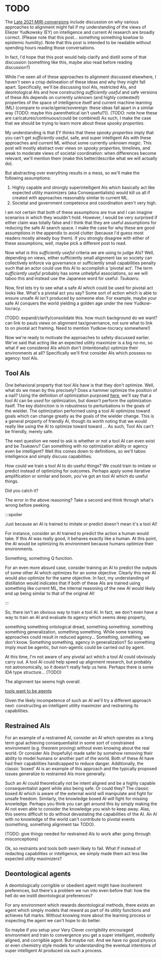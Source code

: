 # TODO

The [Late 2021 MIRI conversions](https://www.lesswrong.com/s/n945eovrA3oDueqtq)
include discussion on why various approaches to alignment might fail
if my understanding of the views of Eliezer Yudkowsky (EY) on intelligence and
current AI research are broadly correct. (Please note that this post... something
something kowtow to epistemic humility).
Note that this post is intended to be readable without spending hours reading
those conversations. 

In fact, I'd hope that this post would help clarify and
distill some of that discussion (something like this, maybe also read before reading discussion?)

While I've seen all of these approaches to alignment discussed elsewhere,
I haven't seen a crisp delineation of these ideas and why they might fall
apart. Specifically, we'll be discussing tool AIs, restricted AIs, and deontological AIs
and how constructing _sufficiently useful_ and safe versions of these
AIs depends on currently unknown (and highly contested!) properties of
the space of intelligence itself and current machine learning (ML) 
(compare to oracle/genie/sovereign: these ideas fall apart in a similar way (TODO: maybe this parenthetical isn't useful?)).
(TODO: note how these are caricatures/continuous/could be combined)
As such, I make the case that we should be trying to learn more about these _spooky properties_.

My understanding is that EY thinks that these _spooky properties_ imply that
you can't get _sufficiently useful_, safe, and super intelligent AIs with these
approaches and current ML without some currently unknown *magic*.
This post will mostly abstract over views on _spooky properties_, timelines, and weak to moderate views
of societal coordination: when
differences become relevant, we'll mention them (make this better/describe what
we will actually do). 

<!-- This post is unfortunately unfocused, but there are two main aims: -->
<!-- - Abstracting/categorizing types of safe AI and why those types may fail. -->
<!-- - Making the case that we should be studying whether or not current approaches -->
<!--   can result in deontological agents and how that scales with capabilities. -->


But abstracting over everything results in a mess, so we'll make the following
assumptions:
1. Highly capable and strongly superintelligent AIs which basically act like
   expected utility maximizers (aka Consequentialists) would kill us all if
   created with approaches reasonably similar to current ML.
2. Societal and government competence and coordination aren't very high.

I am not certain that both of these assumptions are true and I can imagine
scenarios in which they wouldn't hold. However, I would be very surprised if
either claim was totally false and I think that they are useful assumptions for
reducing the safe AI search space. I make the case for why these are good
assumptions in the appendix to avoid clutter (because I'd guess most readers
mostly already buy them). If you strongly disagree with either of these
assumptions, well, maybe pick a different post to read.

Now what is this _sufficiently useful_ criteria we are using to judge AIs?
Well, depending on views, either sufficiently small alignment tax so society
can collectively enforce via governance or sufficiently small capabilities
penalty such that an actor could use this AI to accomplish a 'pivotal act'.
The term _sufficiently useful_ probably has some unhelpful associations,
so we will taboo this and instead use the Japanese word for
useful: _Tsukaeru_. 
<!-- While we're at it, we'll pull this word into the hellscape which is the English -->
<!-- grammatical system to make writing more convenient (TOO much I think?) -->

<!-- Something something, criteria including discussion of pivotal act. -->

Now, first lets try to see what a safe AI which could be used for pivotal act looks like.
What's a pivotal act you say? Some sort of action which is able to ensure unsafe AI isn't produced by someone else.
For example, maybe your safe AI conquers the world yielding a golden age under the new Yudkow-tocracy.

(TODO: expand/clarify/consolidate this. how much background do we want? can link to pauls
views on alignment tax/governance, not sure what to link to on pivotal act
framing. Need to mention Yudkow-tocracy somewhere!)

Now we're ready to motivate the approaches to safety discussed earlier. We've
said that acting like an expected utility maximizer is a big no-no, so what if
we considered AIs which don't (intentionally) optimize their environments at
all? Specifically we'll first consider AIs which possess no agency: tool AIs. 

## Tool AIs

One behavioral property that tool AIs have is that they don't optimize.
Well, what do we mean by this precisely? Does a hammer optimize the position
of a nail?
Using the definition of optimization purposed [here](https://www.lesswrong.com/posts/znfkdCoHMANwqc2WE/the-ground-of-optimization-1),
we'll say that a tool AI can be _used_ for optimization, but doesn't
perform the optimization itself. The key distinction is in robustness
to perturbations in the goals of the wielder. The optimization performed
using a tool AI optimizes toward goals which can change
greatly as the goals of the wielder change. This is a general property
of friendly AI, though its worth noting that we would really like
using the AI to optimize toward toward ... As such, Tool AIs can't be friendly,
merely safe.

<!-- something here about how using a tool AI might not further your goal? -->

<!-- As such, tool AIs are in the same danger category as a nuclear bomb: they might -->
<!-- kill a bunch of people, but you'll have to launch them first. -->


The next question we need to ask is whether or not a tool AI can even exist and be _Tsukaeru_?
Can something with no optimization ability or agency even be intelligent?
Well this comes down to definitions, so we'll taboo intelligence and simply discuss
capabilities.

<!-- Ok so maybe below is obvious and a waste of time? -->

How could we train a tool AI to do useful things? We could train to imitate or
predict instead of optimizing for outcomes. Perhaps apply some iterative
amplification or similar and boom, you've got an tool AI which do useful
things.

Did you catch it?

The error in the above reasoning? Take a second and think through what's
wrong before peeking.

:::spoiler
 
Just because an AI is trained to imitate or predict doesn't mean it's a tool AI!

For instance, consider an AI trained to predict the action a human would take.
If this AI was really good, it behaves exactly like a human. At this point, the
AI would be optimizing its environment because humans optimize their
environments.

<!-- In fact, it seems reasonably likely that such AI produced by -->
<!-- techniques similar to current ML would _intend_ to optimize its environment. -->
<!-- The behavior of acting exactly like a human might end up being represented -->
<!-- as simply understanding the goals, irrationalities, and beliefs of the human -->
<!-- and optimizing based on them. -->

Something, something Q function.

For an even more absurd case, consider training an AI to predict
the outputs of some other AI which optimizes for an some objective.
Clearly this new AI would also optimize for the same objective.
In fact, my understanding of distillation would indicates that if both of these
AIs are trained using something like current ML, the internal reasoning of the
new AI would likely end up being similar to that of the original AI!

:::

So, there isn't an obvious way to train a tool AI. In fact, we don't even
have a way to train an AI and evaluate its agency which seems deep property,

something something ontological dread, something something.
something something generalization, something something.
While some training approaches could result in reduced agency...
Something, something, we don't know.
Something something, agency in generalization?
So something imply must be agentic, but non-agentic could be carried out by agent.

At this time, I'm not aware of any pivotal act which a tool AI could obviously
carry out. A tool AI could help speed up alignment research, but probably not
astronomically, so it doesn't really help us here. 
Perhaps there is some IDA type structure... (TODO)

The alignment tax seems high overall.

[tools want to be agents](https://www.gwern.net/Tool-AI)

Given the likely incompetence of such an AI we'll try a different approach
next: constructing an intelligent utility maximizer and restraining its
capabilities.


## Restrained AIs

For an example of a restrained AI, consider an AI which operates
as a long term goal achieving consequentialist in some sort of
constrained environment (e.g. theorem proving) without even
knowing about the real world. Or consider AIs (hopefully) made safer
by somehow removing their ability to model humans or another part of the world.
Both of these AI have had their capabilities handicapped to reduce danger.
Additionally, the classic 'boxed' AI is an example of this approach and the
typically proposed issues generalize to restrained AIs more generally.


<!-- The earlier examples are also 'boxed' in some sense, they are boxed -->
<!-- by knowledge knowledge instead of physical isolation. -->

Such an AI could theoretically not be intent aligned and be a highly
capable consequentialist agent while also being safe.
Or could they?
The classic boxed AI which is aware of the external world will manipulate
and fight for unsafe freedom.
Similarly, the knowledge boxed AI will fight for missing knowledge. Perhaps you
think you can get around this by simply making the AI not even able to consider
the knowledge you wish to keep away. Alas, this seems difficult to do
without devastating the capabilities of the AI. An AI with
no knowledge of the world can't contribute to pivotal events (something, something
alignment tax TODO).

(TODO: give things needed for restrained AIs to work after going through
misconceptions)

Ok, so restraints and tools both seem likely to fail. What if
instead of redacting capabilities or intelligence, we simply made
them act less like expected utility maximizers?

## Deontological agents

A deontologically corrigible or obedient agent might have
incoherent preferences, but there's a problem we run into even
before that: how the hell do we instill deontological preferences?

For any environment which rewards deontological methods, there
exists an agent which simply models that reward as part of its
utility functions and achieves full marks.
Without knowing more about the learning process or inspecting the agent
we can't hope to do better.

So maybe if you setup your Very Clever corrigibility encouraged environment
and train to convergence you get a super intelligent, modestly aligned,
and corrigible agent. But maybe not. And we have no good physics
or even chemistry style models for understanding the eventual intentions
of super intelligent AI produced via such a process.
